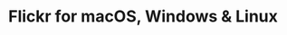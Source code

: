 ---
name: Flickr
url: 'https://www.flickr.com'
category: Photo & Video
title: 'Flickr for macOS, Windows & Linux'
key: flickr

---